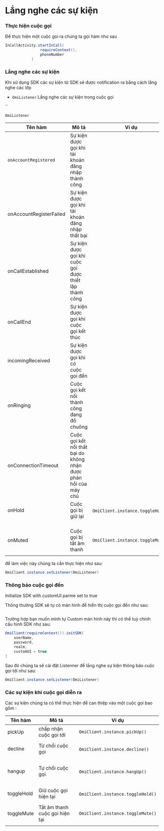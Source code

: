 # Lắng nghe các sự kiện



### Thực hiện cuộc gọi

&#x20;Để thực hiện một cuộc gọi ra chúng ta gọi hàm như sau

```java
InCallActivity.startInCall(
                requireContext(),
                phoneNumber
            )

```

### &#x20;<a href="#user-content-handle-call-by-yourself" id="user-content-handle-call-by-yourself"></a>

### Lắng nghe các sự kiện <a href="#user-content-listeners" id="user-content-listeners"></a>

Khi sử dụng SDK các sự kiện từ SDK sẽ được notification ra bằng cách lắng nghe các lớp&#x20;

* `OmiListener` Lắng nghe các sự kiện trong cuộc gọi

``

`OmiListener`&#x20;

| Tên hàm                 | Mô tả                                                              | Ví dụ                                                                  |
| ----------------------- | ------------------------------------------------------------------ | ---------------------------------------------------------------------- |
| `onAccountRegistered`   | Sự kiện được gọi khi tài khoản đăng nhập thành công                |                                                                        |
| onAccountRegisterFailed | Sự kiện được gọi khi tài khoản đăng nhập thất bại                  |                                                                        |
| onCallEstablished       | Sự kiện được gọi khi cuộc gọi được thiết lập thành công            |                                                                        |
| onCallEnd               | Sự kiện được gọi khi cuộc gọi kết thúc                             |                                                                        |
| incomingReceived        | Sự kiện được gọi khi có cuộc gọi đến                               |                                                                        |
| onRinging               | Cuộc gọi kết nối thành công đang đổ chuông                         |                                                                        |
| onConnectionTimeout     | Cuộc gọi kết nối thất bại do không nhận được phản hồi của máy chủ  |                                                                        |
| onHold                  | Cuộc gọi bị giữ lại                                                | <p></p><pre><code>OmiClient.instance.toggleHold()
</code></pre><p></p> |
| onMuted                 | Cuộc gọi bị tắt âm thanh                                           | <pre><code>OmiClient.instance.toggleMute()
</code></pre>               |

để làm việc này chúng ta cần thực hiện như sau:

```java
OmiClient.instance.setListener(OmiListener)
```

### Thông báo cuộc gọi đến <a href="#user-content-handle-call-by-yourself" id="user-content-handle-call-by-yourself"></a>

Initialize SDK with customUI parme set to true

Thông thường SDK sẽ tự có màn hình để hiển thị cuộc gọi đến như sau:

<img src="../../../.gitbook/assets/image (1) (2).png" alt="" data-size="original">



Trường hợp bạn muốn mình tự Custom màn hình này thì có thể tuỳ chỉnh cấu hình SDK như sau:

```java
OmiClient(requireContext()).initSDK(
    userName,
    password,
    realm,
    customUI = true
)
```

Sau đó chúng ta sẽ cài đặt Listenner để lắng nghe sự kiện thông báo cuộc gọi tới như sau:

```java
OmiClient.instance.setListener(OmiListener)
```

### Các sự kiện khi cuộc gọi diễn ra <a href="#user-content-actions-when-in-a-call" id="user-content-actions-when-in-a-call"></a>

Các sự kiện chúng ta có thể thực hiện để can thiệp vào một cuộc gọi bao gồm :

&#x20;

| Tên hàm    | Mô tả                          | Ví dụ                                                               |
| ---------- | ------------------------------ | ------------------------------------------------------------------- |
| pickUp     | chấp nhận cuộc gọi tới         | <pre><code>OmiClient.instance.pickUp()
</code></pre>                |
| decline    | Từ chối cuộc gọi               | <p></p><pre><code>OmiClient.instance.decline()
</code></pre><p></p> |
| hangup     | Tự chối cuộc gọi               | <p></p><pre><code>OmiClient.instance.hangUp()
</code></pre><p></p>  |
| toggleHold | Giữ cuộc gọi hiện tại          | <p></p><pre><code>OmiClient.instance.toggleHold()
</code></pre>     |
| toggleMute | Tắt âm thanh cuộc gọi hiện tại | <pre><code>OmiClient.instance.toggleMute()
</code></pre>            |

